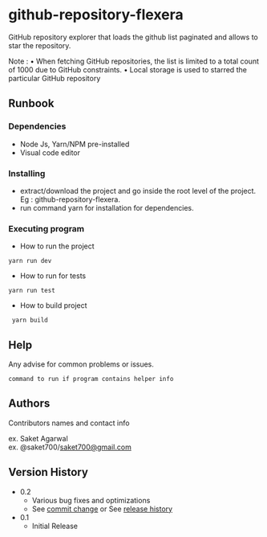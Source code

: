 # github-repository-flexera
GitHub repository explorer that loads the github list paginated and allows to star the repository.

 Note :
• When fetching GitHub repositories, the list is limited to a total count of 1000 due to GitHub constraints. 
• Local storage is used to starred the particular GitHub repository

## Runbook

### Dependencies

* Node Js, Yarn/NPM pre-installed
* Visual code editor

### Installing

* extract/download the project and go inside the root level of the project. Eg : github-repository-flexera.
* run command yarn for installation for dependencies.

### Executing program

* How to run the project
```
yarn run dev
```

* How to run for tests
```
yarn run test
```

* How to build project
```
 yarn build
```

## Help

Any advise for common problems or issues.
```
command to run if program contains helper info
```

## Authors

Contributors names and contact info

ex. Saket Agarwal  
ex. @saket700/saket700@gmail.com

## Version History

* 0.2
    * Various bug fixes and optimizations
    * See [commit change]() or See [release history]()
* 0.1
    * Initial Release


